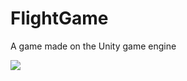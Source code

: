 # FlightGame
A game made on the Unity game engine




![](https://github.com/FalmerF/FlightGame/blob/main/Recordings/gif_animation_004.gif)
